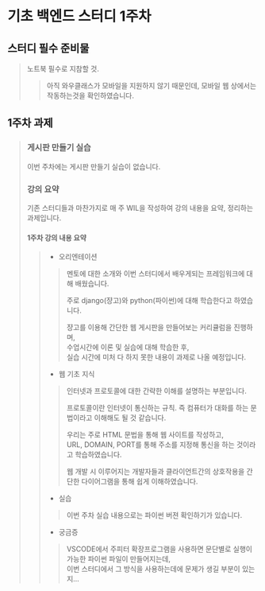 기초 백엔드 스터디 1주차
=============
## 스터디 필수 준비물
>노트북 필수로 지참할 것.
>   >아직 와우클래스가 모바일을 지원하지 않기 때문인데, 모바일 웹 상에서는 작동하는것을 확인하였습니다.

## 1주차 과제
>### 게시판 만들기 실습
>이번 주차에는 게시판 만들기 실습이 없습니다.
>
>### 강의 요약
>기존 스터디들과 마찬가지로 매 주 WIL을 작성하여 강의 내용을 요약, 정리하는 과제입니다.
>#### 1주차 강의 내용 요약
>>* 오리엔테이션
>>>멘토에 대한 소개와 이번 스터디에서 배우게되는 프레임워크에 대해 배웠습니다.  
>>>  
>>>주로 django(쟝고)와 python(파이썬)에 대해 학습한다고 하였습니다.  
>>>  
>>>쟝고를 이용해 간단한 웹 게시판을 만들어보는 커리큘럼을 진행하며,  
>>>수업시간에 이론 및 실습에 대해 학습한 후,  
>>>실습 시간에 미처 다 하지 못한 내용이 과제로 나올 예정입니다.
>>  
>>* 웹 기초 지식
>>>인터넷과 프로토콜에 대한 간략한 이해를 설명하는 부분입니다.  
>>>  
>>>프로토콜이란 인터넷이 통신하는 규칙. 즉 컴퓨터가 대화를 하는 문법이라고 이해해도 될 것 같습니다.  
>>>  
>>>우리는 주로 HTML 문법을 통해 웹 사이트를 작성하고,  
>>>URL, DOMAIN, PORT를 통해 주소를 지정해 통신을 하는 것이라고 학습하였습니다.    
>>>  
>>>웹 개발 시 이루어지는 개발자들과 클라이언트간의 상호작용을 간단한 다이어그램을 통해 쉽게 이해하였습니다.  
>>  
>>* 실습
>>>이번 주차 실습 내용으로는 파이썬 버젼 확인하기가 있습니다.  
>>>  
>>- 궁금증
>>>VSCODE에서 주피터 확장프로그램을 사용하면 문단별로 실행이 가능한 파이썬 파일이 만들어지는데,  
>>>이번 스터디에서 그 방식을 사용하는데에 문제가 생길 부분이 있는지...